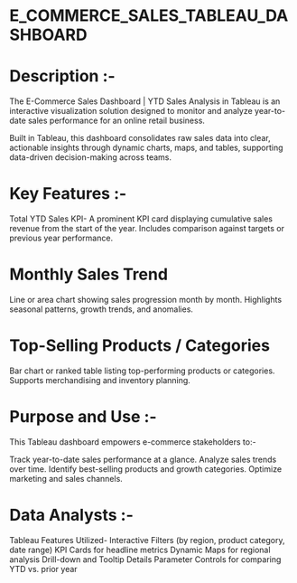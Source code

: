 # E_COMMERCE_SALES_TABLEAU_DASHBOARD

# Description :-
The E-Commerce Sales Dashboard | YTD Sales Analysis in Tableau is an interactive visualization solution designed to monitor and analyze year-to-date sales performance for an online retail business.

Built in Tableau, this dashboard consolidates raw sales data into clear, actionable insights through dynamic charts, maps, and tables, supporting data-driven decision-making across teams.

# Key Features :-
Total YTD Sales KPI-
A prominent KPI card displaying cumulative sales revenue from the start of the year.
Includes comparison against targets or previous year performance.

# Monthly Sales Trend
Line or area chart showing sales progression month by month.
Highlights seasonal patterns, growth trends, and anomalies.

# Top-Selling Products / Categories
Bar chart or ranked table listing top-performing products or categories.
Supports merchandising and inventory planning.

# Purpose and Use :-
This Tableau dashboard empowers e-commerce stakeholders to:-

Track year-to-date sales performance at a glance.
Analyze sales trends over time.
Identify best-selling products and growth categories.
Optimize marketing and sales channels.


# Data Analysts :-

Tableau Features Utilized-
Interactive Filters (by region, product category, date range)
KPI Cards for headline metrics
Dynamic Maps for regional analysis
Drill-down and Tooltip Details
Parameter Controls for comparing YTD vs. prior year

